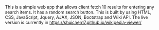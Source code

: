 This is a simple web app that allows client fetch 10 results for entering any search items. It has a random search button. This is built by using HTML, CSS, JavaScript, Jquery, AJAX, JSON, Bootstrap and Wiki API. The live version is currently in https://shuichen17.github.io/wikipedia-viewer/




